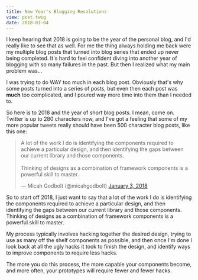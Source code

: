 ```yaml
---
title: New Year's Blogging Resolutions
view: post.twig
date: 2018-01-04
---
```


I keep hearing that 2018 is going to be the year of the personal blog, and I'd really like to see that as well. For me the thing always holding me back were my multiple blog posts that turned into blog series that ended up never being completed. It's hard to feel confident diving into another year of blogging with so many failures in the past. But then I realized what my main problem was...

I was trying to do WAY too much in each blog post. Obviously that's why some posts turned into a series of posts, but even then each post was __much__ too complicated, and I poured way more time into them than I needed to.

So here is to 2018 and the year of short blog posts. I mean, come on. Twitter is up to 280 characters now, and I've got a feeling that some of my more popular tweets really should have been 500 character blog posts, like this one:

<blockquote class="twitter-tweet" data-lang="en"><p lang="en" dir="ltr">A lot of the work I do is identifying the components required to achieve a particular design, and then identifying the gaps between our current library and those components. <br><br>Thinking of designs as a combination of framework components is a powerful skill to master.</p>&mdash; Micah Godbolt (@micahgodbolt) <a href="https://twitter.com/micahgodbolt/status/948656192187899904?ref_src=twsrc%5Etfw">January 3, 2018</a></blockquote>
<script async src="https://platform.twitter.com/widgets.js" charset="utf-8"></script>

So to start off 2018, I just want to say that a lot of the work I do is identifying the components required to achieve a particular design, and then identifying the gaps between our current library and those components. Thinking of designs as a combination of framework components is a powerful skill to master. 

My process typically involves hacking together the desired design, trying to use as many off the shelf components as possible, and then once I'm done I look back at all the ugly hacks it took to finish the design, and identify ways to improve components to require less hacks.

The more you do this process, the more capable your components become, and more often, your prototypes will require fewer and fewer hacks.